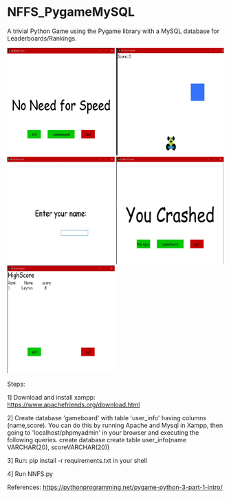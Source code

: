 # NFFS_PygameMySQL
A trivial Python Game using the Pygame library with a MySQL database for Leaderboards/Rankings.

<img src=Images/1.jpeg width=250 height=250> <img src=Images/2.jpeg width=250 height=250> <img src=Images/3.jpeg width=250 height=250> <img src=Images/4.jpeg width=250 height=250> <img src=Images/5.jpeg width=250 height=250>

Steps:

1] Download and install xampp: https://www.apachefriends.org/download.html

2] Create database 'gameboard' with table 'user_info' having columns (name,score). You can do this by running Apache and Mysql in Xampp, then  going to 'localhost/phpmyadmin' in your browser and executing the following queries.
  create database
  create table user_info(name VARCHAR(20), scoreVARCHAR(20))
  
3] Run: pip install -r requirements.txt in your shell

4] Run NNFS.py

References:
https://pythonprogramming.net/pygame-python-3-part-1-intro/
